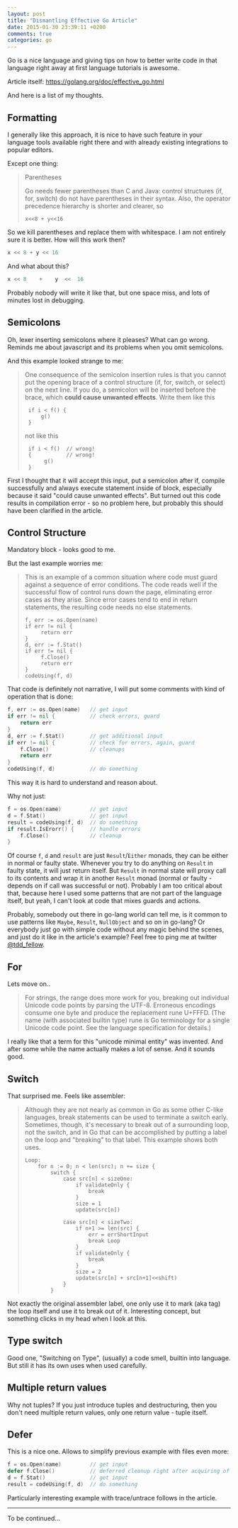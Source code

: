 ```yaml
---
layout: post
title: "Dismantling Effective Go Article"
date: 2015-01-30 23:39:11 +0200
comments: true
categories: go
---
```


Go is a nice language and giving tips on how to better write code in that language right away at first language tutorials is awesome.

Article itself: https://golang.org/doc/effective_go.html

And here is a list of my thoughts.

## Formatting

I generally like this approach, it is nice to have such feature in your language tools available right there and with already existing integrations to popular editors.

Except one thing:

> Parentheses
>
> Go needs fewer parentheses than C and Java: control structures (if, for, switch) do not have parentheses in their syntax. Also, the operator precedence hierarchy is shorter and clearer, so
>
>     x<<8 + y<<16

So we kill parentheses and replace them with whitespace. I am not entirely sure it is better. How will this work then?

``` go
x << 8 + y << 16
```

And what about this?

``` go
x << 8    +    y  <<  16
```

Probably nobody will write it like that, but one space miss, and lots of minutes lost in debugging.

## Semicolons

Oh, lexer inserting semicolons where it pleases? What can go wrong. Reminds me about javascript and its problems when you omit semicolons.

And this example looked strange to me:

>One consequence of the semicolon insertion rules is that you cannot put the opening brace of a control structure (if, for, switch, or select) on the next line. If you do, a semicolon will be inserted before the brace, which **could cause unwanted effects**. Write them like this
>
>      if i < f() {
>          g()
>      }
>
>not like this
>
>      if i < f()  // wrong!
>      {           // wrong!
>           g()
>      }

First I thought that it will accept this input, put a semicolon after if, compile successfully and always execute statement inside of block, especially because it said "could cause unwanted effects". But turned out this code results in compilation error - so no problem here, but probably this should have been clarified in the article.

## Control Structure

Mandatory block - looks good to me.

But the last example worries me:

>This is an example of a common situation where code must guard against a sequence of error conditions. The code reads well if the successful flow of control runs down the page, eliminating error cases as they arise. Since error cases tend to end in return statements, the resulting code needs no else statements.
>
>     f, err := os.Open(name)
>     if err != nil {
>          return err
>     }
>     d, err := f.Stat()
>     if err != nil {
>          f.Close()
>          return err
>     }
>     codeUsing(f, d)

That code is definitely not narrative, I will put some comments with kind of operation that is done:

``` go
f, err := os.Open(name)   // get input
if err != nil {           // check errors, guard
    return err
}
d, err := f.Stat()        // get additional input
if err != nil {           // check for errors, again, guard
    f.Close()             // cleanups
    return err
}
codeUsing(f, d)           // do something
```

This way it is hard to understand and reason about.

Why not just:

``` go
f = os.Open(name)         // get input
d = f.Stat()              // get input
result = codeUsing(f, d)  // do something
if result.IsErorr() {     // handle errors
    f.Close()             // cleanup
}
```

Of course `f`, `d` and `result` are just `Result`/`Either` monads, they can be either in normal or faulty state. Whenever you try to do anything on `Result` in faulty state, it will just return itself. But `Result` in normal state will proxy call to its contents and wrap it in another `Result` monad (normal or faulty - depends on if call was successful or not). Probably I am too critical about that, because here I used some patterns that are not part of the language itself, but yeah, I can't look at code that mixes guards and actions.

Probably, somebody out there in go-lang world can tell me, is it common to use patterns like `Maybe`, `Result`, `NullObject` and so on in go-lang? Or everybody just go with simple code without any magic behind the scenes, and just do it like in the article's example? Feel free to ping me at twitter [@tdd_fellow](https://twitter.com/tdd_fellow).

## For

Lets move on..

>For strings, the range does more work for you, breaking out individual Unicode code points by parsing the UTF-8. Erroneous encodings consume one byte and produce the replacement rune U+FFFD. (The name (with associated builtin type) rune is Go terminology for a single Unicode code point. See the language specification for details.)

I really like that a term for this "unicode minimal entity" was invented. And after some while the name actually makes a lot of sense. And it sounds good.

## Switch

That surprised me. Feels like assembler:

>Although they are not nearly as common in Go as some other C-like languages, break statements can be used to terminate a switch early. Sometimes, though, it's necessary to break out of a surrounding loop, not the switch, and in Go that can be accomplished by putting a label on the loop and "breaking" to that label. This example shows both uses.
>
>     Loop:
>         for n := 0; n < len(src); n += size {
>             switch {
>                 case src[n] < sizeOne:
>                     if validateOnly {
>                         break
>                     }
>                     size = 1
>                     update(src[n])
>                
>                 case src[n] < sizeTwo:
>                     if n+1 >= len(src) {
>                         err = errShortInput
>                         break Loop
>                     }
>                     if validateOnly {
>                         break
>                     }
>                     size = 2
>                     update(src[n] + src[n+1]<<shift)
>                 }
>             }

Not exactly the original assembler label, one only use it to mark (aka tag) the loop itself and use it to break out of it. Interesting concept, but something clicks in my head when I look at this.

## Type switch

Good one, "Switching on Type", (usually) a code smell, builtin into language. But still it has its own uses when used carefully.

## Multiple return values

Why not tuples? If you just introduce tuples and destructuring, then you don't need multiple return values, only one return value - tuple itself.

## Defer

This is a nice one. Allows to simplify previous example with files even more:

``` go
f = os.Open(name)         // get input
defer f.Close()           // deferred cleanup right after acquiring of `f`
d = f.Stat()              // get input
result = codeUsing(f, d)  // do something
```

Particularly interesting example with trace/untrace follows in the article.

---

To be continued...
